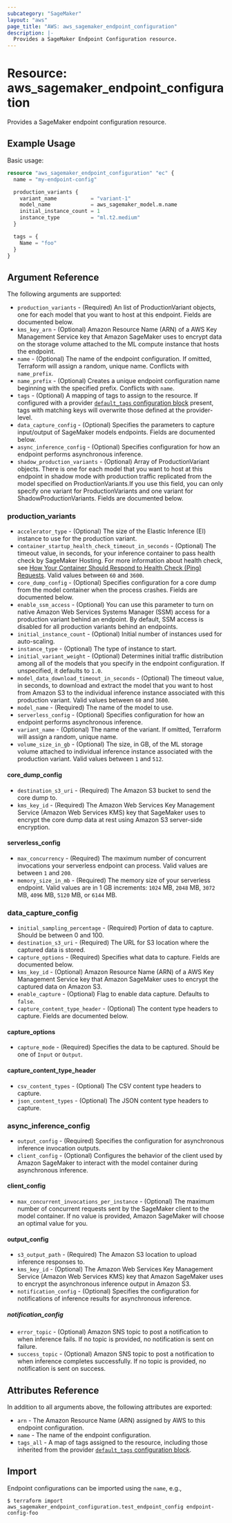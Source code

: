 ```yaml
---
subcategory: "SageMaker"
layout: "aws"
page_title: "AWS: aws_sagemaker_endpoint_configuration"
description: |-
  Provides a SageMaker Endpoint Configuration resource.
---
```


# Resource: aws_sagemaker_endpoint_configuration

Provides a SageMaker endpoint configuration resource.

## Example Usage

Basic usage:

```terraform
resource "aws_sagemaker_endpoint_configuration" "ec" {
  name = "my-endpoint-config"

  production_variants {
    variant_name           = "variant-1"
    model_name             = aws_sagemaker_model.m.name
    initial_instance_count = 1
    instance_type          = "ml.t2.medium"
  }

  tags = {
    Name = "foo"
  }
}
```

## Argument Reference

The following arguments are supported:

* `production_variants` - (Required) An list of ProductionVariant objects, one for each model that you want to host at this endpoint. Fields are documented below.
* `kms_key_arn` - (Optional) Amazon Resource Name (ARN) of a AWS Key Management Service key that Amazon SageMaker uses to encrypt data on the storage volume attached to the ML compute instance that hosts the endpoint.
* `name` - (Optional) The name of the endpoint configuration. If omitted, Terraform will assign a random, unique name. Conflicts with `name_prefix`.
* `name_prefix` - (Optional) Creates a unique endpoint configuration name beginning with the specified prefix. Conflicts with `name`.
* `tags` - (Optional) A mapping of tags to assign to the resource. If configured with a provider [`default_tags` configuration block](https://registry.terraform.io/providers/hashicorp/aws/latest/docs#default_tags-configuration-block) present, tags with matching keys will overwrite those defined at the provider-level.
* `data_capture_config` - (Optional) Specifies the parameters to capture input/output of SageMaker models endpoints. Fields are documented below.
* `async_inference_config` - (Optional) Specifies configuration for how an endpoint performs asynchronous inference.
* `shadow_production_variants` - (Optional) Array of ProductionVariant objects. There is one for each model that you want to host at this endpoint in shadow mode with production traffic replicated from the model specified on ProductionVariants.If you use this field, you can only specify one variant for ProductionVariants and one variant for ShadowProductionVariants. Fields are documented below.

### production_variants

* `accelerator_type` - (Optional) The size of the Elastic Inference (EI) instance to use for the production variant.
* `container_startup_health_check_timeout_in_seconds` - (Optional) The timeout value, in seconds, for your inference container to pass health check by SageMaker Hosting. For more information about health check, see [How Your Container Should Respond to Health Check (Ping) Requests](https://docs.aws.amazon.com/sagemaker/latest/dg/your-algorithms-inference-code.html#your-algorithms-inference-algo-ping-requests). Valid values between `60` and `3600`.
* `core_dump_config` - (Optional) Specifies configuration for a core dump from the model container when the process crashes. Fields are documented below.
* `enable_ssm_access` - (Optional) You can use this parameter to turn on native Amazon Web Services Systems Manager (SSM) access for a production variant behind an endpoint. By default, SSM access is disabled for all production variants behind an endpoints.
* `initial_instance_count` - (Optional) Initial number of instances used for auto-scaling.
* `instance_type` - (Optional)  The type of instance to start.
* `initial_variant_weight` - (Optional) Determines initial traffic distribution among all of the models that you specify in the endpoint configuration. If unspecified, it defaults to `1.0`.
* `model_data_download_timeout_in_seconds` - (Optional) The timeout value, in seconds, to download and extract the model that you want to host from Amazon S3 to the individual inference instance associated with this production variant. Valid values between `60` and `3600`.
* `model_name` - (Required) The name of the model to use.
* `serverless_config` - (Optional) Specifies configuration for how an endpoint performs asynchronous inference.
* `variant_name` - (Optional) The name of the variant. If omitted, Terraform will assign a random, unique name.
* `volume_size_in_gb` - (Optional) The size, in GB, of the ML storage volume attached to individual inference instance associated with the production variant. Valid values between `1` and `512`.

#### core_dump_config

* `destination_s3_uri` - (Required) The Amazon S3 bucket to send the core dump to.
* `kms_key_id` - (Required) The Amazon Web Services Key Management Service (Amazon Web Services KMS) key that SageMaker uses to encrypt the core dump data at rest using Amazon S3 server-side encryption.

#### serverless_config

* `max_concurrency` - (Required) The maximum number of concurrent invocations your serverless endpoint can process. Valid values are between `1` and `200`.
* `memory_size_in_mb` - (Required) The memory size of your serverless endpoint. Valid values are in 1 GB increments: `1024` MB, `2048` MB, `3072` MB, `4096` MB, `5120` MB, or `6144` MB.

### data_capture_config

* `initial_sampling_percentage` - (Required) Portion of data to capture. Should be between 0 and 100.
* `destination_s3_uri` - (Required) The URL for S3 location where the captured data is stored.
* `capture_options` - (Required) Specifies what data to capture. Fields are documented below.
* `kms_key_id` - (Optional) Amazon Resource Name (ARN) of a AWS Key Management Service key that Amazon SageMaker uses to encrypt the captured data on Amazon S3.
* `enable_capture` - (Optional) Flag to enable data capture. Defaults to `false`.
* `capture_content_type_header` - (Optional) The content type headers to capture. Fields are documented below.

#### capture_options

* `capture_mode` - (Required) Specifies the data to be captured. Should be one of `Input` or `Output`.

#### capture_content_type_header

* `csv_content_types` - (Optional) The CSV content type headers to capture.
* `json_content_types` - (Optional) The JSON content type headers to capture.

### async_inference_config

* `output_config` - (Required) Specifies the configuration for asynchronous inference invocation outputs.
* `client_config` - (Optional) Configures the behavior of the client used by Amazon SageMaker to interact with the model container during asynchronous inference.

#### client_config

* `max_concurrent_invocations_per_instance` - (Optional) The maximum number of concurrent requests sent by the SageMaker client to the model container. If no value is provided, Amazon SageMaker will choose an optimal value for you.

#### output_config

* `s3_output_path` - (Required) The Amazon S3 location to upload inference responses to.
* `kms_key_id` - (Optional) The Amazon Web Services Key Management Service (Amazon Web Services KMS) key that Amazon SageMaker uses to encrypt the asynchronous inference output in Amazon S3.
* `notification_config` - (Optional) Specifies the configuration for notifications of inference results for asynchronous inference.

##### notification_config

* `error_topic` - (Optional) Amazon SNS topic to post a notification to when inference fails. If no topic is provided, no notification is sent on failure.
* `success_topic` - (Optional) Amazon SNS topic to post a notification to when inference completes successfully. If no topic is provided, no notification is sent on success.

## Attributes Reference

In addition to all arguments above, the following attributes are exported:

* `arn` - The Amazon Resource Name (ARN) assigned by AWS to this endpoint configuration.
* `name` - The name of the endpoint configuration.
* `tags_all` - A map of tags assigned to the resource, including those inherited from the provider [`default_tags` configuration block](https://registry.terraform.io/providers/hashicorp/aws/latest/docs#default_tags-configuration-block).

## Import

Endpoint configurations can be imported using the `name`, e.g.,

```
$ terraform import aws_sagemaker_endpoint_configuration.test_endpoint_config endpoint-config-foo
```
